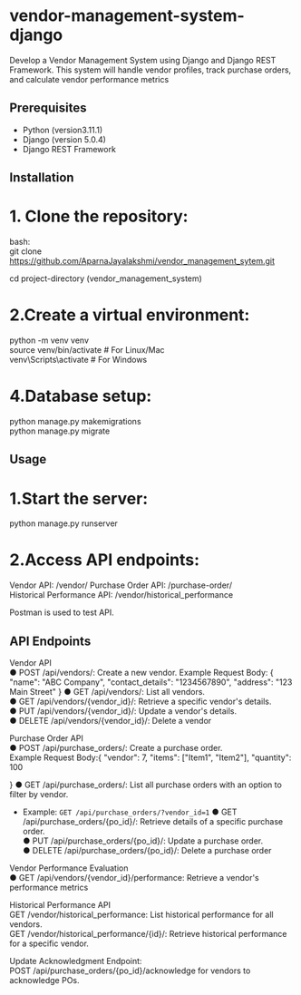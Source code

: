 # vendor-management-system-django

Develop a Vendor Management System using Django and Django REST Framework. This
system will handle vendor profiles, track purchase orders, and calculate vendor performance
metrics

## Prerequisites

- Python (version3.11.1)
- Django (version 5.0.4)
- Django REST Framework

## Installation

# 1. Clone the repository:
   bash:  
   git clone https://github.com/AparnaJayalakshmi/vendor_management_sytem.git
   
   cd project-directory (vendor_management_system)  

# 2.Create a virtual environment:
python -m venv venv  
source venv/bin/activate  # For Linux/Mac  
venv\Scripts\activate     # For Windows

# 4.Database setup:
python manage.py makemigrations  
python manage.py migrate  

## Usage
# 1.Start the server:
python manage.py runserver  

# 2.Access API endpoints:

Vendor API: /vendor/
Purchase Order API: /purchase-order/  
Historical Performance API: /vendor/historical_performance 

Postman is used to test API.

## API Endpoints
Vendor API  
● POST /api/vendors/: Create a new vendor. 
 Example Request Body: {
    "name": "ABC Company",
    "contact_details": "1234567890",
    "address": "123 Main Street"
}
● GET /api/vendors/: List all vendors.  
● GET /api/vendors/{vendor_id}/: Retrieve a specific vendor's details.  
● PUT /api/vendors/{vendor_id}/: Update a vendor's details.  
● DELETE /api/vendors/{vendor_id}/: Delete a vendor 

Purchase Order API  
● POST /api/purchase_orders/: Create a purchase order.  
 Example Request Body:{
    "vendor": 7,
    "items": ["Item1", "Item2"],
    "quantity": 100
   
}
● GET /api/purchase_orders/: List all purchase orders with an option to filter by vendor.
 - Example: `GET /api/purchase_orders/?vendor_id=1`
● GET /api/purchase_orders/{po_id}/: Retrieve details of a specific purchase order.  
● PUT /api/purchase_orders/{po_id}/: Update a purchase order.  
● DELETE /api/purchase_orders/{po_id}/: Delete a purchase order  

Vendor Performance Evaluation  
● GET /api/vendors/{vendor_id}/performance: Retrieve a vendor's performance metrics  

Historical Performance API  
GET /vendor/historical_performance: List historical performance for all vendors.  
GET /vendor/historical_performance/{id}/: Retrieve historical performance for a specific vendor.  

Update Acknowledgment Endpoint:  
POST /api/purchase_orders/{po_id}/acknowledge for vendors to acknowledge POs.  


